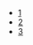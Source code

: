 - [1](https://github.com/gaoxinge/docker/tree/master/web/nginx%20%2B%20uwsgi/1)
- [2](https://github.com/gaoxinge/docker/tree/master/web/nginx%20%2B%20uwsgi/2)
- [3](https://github.com/gaoxinge/docker/tree/master/web/nginx%20%2B%20uwsgi/3)